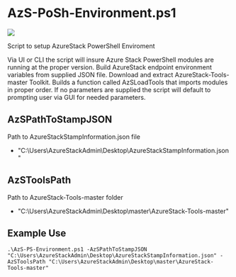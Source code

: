 # AzS-PoSh-Environment.ps1 #

![](https://github.com/Azure/AzureStack-Tools/blob/master/Support/AzS_PoSh/Media/AzsPoSh.gif?raw=true)


Script to setup AzureStack PowerShell Enviroment

Via UI or CLI the script will insure Azure Stack PowerShell modules are running at the proper version. Build AzureStack endpoint environment variables from supplied JSON file. Download and extract AzureStack-Tools-master Toolkit. Builds a function called AzSLoadTools that imports modules in proper order. If no parameters are supplied the script will default to prompting user via GUI for needed parameters.

## AzSPathToStampJSON ##
Path to AzureStackStampInformation.json file

-  "C:\Users\AzureStackAdmin\Desktop\AzureStackStampInformation.json"

## AzSToolsPath ##
Path to AzureStack-Tools-master folder 

- "C:\Users\AzureStackAdmin\Desktop\master\AzureStack-Tools-master"

## Example Use ##
	.\AzS-PS-Environment.ps1 -AzSPathToStampJSON "C:\Users\AzureStackAdmin\Desktop\AzureStackStampInformation.json" -AzSToolsPath "C:\Users\AzureStackAdmin\Desktop\master\AzureStack-Tools-master"
